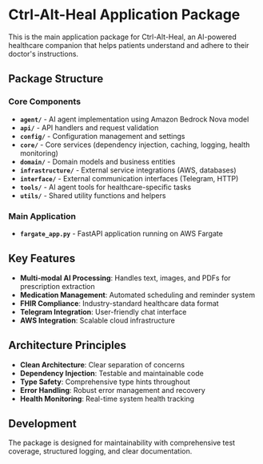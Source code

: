 # Ctrl-Alt-Heal Application Package

This is the main application package for Ctrl-Alt-Heal, an AI-powered healthcare companion that helps patients understand and adhere to their doctor's instructions.

## Package Structure

### Core Components

- **`agent/`** - AI agent implementation using Amazon Bedrock Nova model
- **`api/`** - API handlers and request validation
- **`config/`** - Configuration management and settings
- **`core/`** - Core services (dependency injection, caching, logging, health monitoring)
- **`domain/`** - Domain models and business entities
- **`infrastructure/`** - External service integrations (AWS, databases)
- **`interface/`** - External communication interfaces (Telegram, HTTP)
- **`tools/`** - AI agent tools for healthcare-specific tasks
- **`utils/`** - Shared utility functions and helpers

### Main Application

- **`fargate_app.py`** - FastAPI application running on AWS Fargate

## Key Features

- **Multi-modal AI Processing**: Handles text, images, and PDFs for prescription extraction
- **Medication Management**: Automated scheduling and reminder system
- **FHIR Compliance**: Industry-standard healthcare data format
- **Telegram Integration**: User-friendly chat interface
- **AWS Integration**: Scalable cloud infrastructure

## Architecture Principles

- **Clean Architecture**: Clear separation of concerns
- **Dependency Injection**: Testable and maintainable code
- **Type Safety**: Comprehensive type hints throughout
- **Error Handling**: Robust error management and recovery
- **Health Monitoring**: Real-time system health tracking

## Development

The package is designed for maintainability with comprehensive test coverage, structured logging, and clear documentation.
